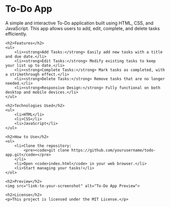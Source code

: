 <html>
<body>
    <h1>To-Do App</h1>
    <p>A simple and interactive To-Do application built using HTML, CSS, and JavaScript. This app allows users to add, edit, complete, and delete tasks efficiently.</p>

    <h2>Features</h2>
    <ul>
        <li><strong>Add Tasks:</strong> Easily add new tasks with a title and due date.</li>
        <li><strong>Edit Tasks:</strong> Modify existing tasks to keep your list up to date.</li>
        <li><strong>Complete Tasks:</strong> Mark tasks as completed, with a strikethrough effect.</li>
        <li><strong>Delete Tasks:</strong> Remove tasks that are no longer needed.</li>
        <li><strong>Responsive Design:</strong> Fully functional on both desktop and mobile devices.</li>
    </ul>

    <h2>Technologies Used</h2>
    <ul>
        <li>HTML</li>
        <li>CSS</li>
        <li>JavaScript</li>
    </ul>

    <h2>How to Use</h2>
    <ol>
        <li>Clone the repository:  
            <pre><code>git clone https://github.com/yourusername/todo-app.git</code></pre>
        </li>
        <li>Open <code>index.html</code> in your web browser.</li>
        <li>Start managing your tasks!</li>
    </ol>

    <h2>Preview</h2>
    <img src="link-to-your-screenshot" alt="To-Do App Preview">

    <h2>License</h2>
    <p>This project is licensed under the MIT License.</p>
</body>
</html>
